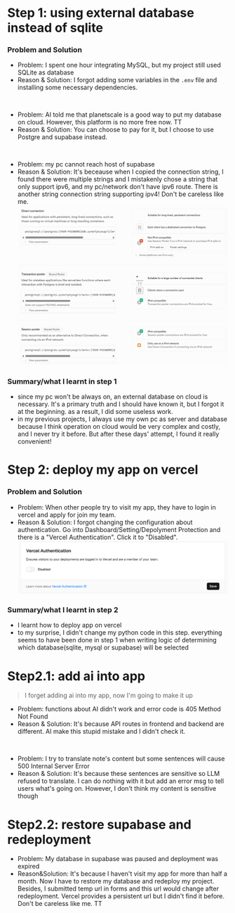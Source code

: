 # Step 1: using external database instead of sqlite

### Problem and Solution

- Problem: I spent one hour integrating MySQL, but my project still used SQLite as database
- Reason & Solution: I forgot adding some variables in the `.env` file and installing some necessary dependencies.<br>
<br>

- Problem: AI told me that planetscale is a good way to put my database on cloud. However, this platform is no more free now. TT
- Reason & Solution: You can choose to pay for it, but I choose to use Postgre and supabase instead. <br>
<br>

- Problem: my pc cannot reach host of supabase
- Reason & Solution: It's beceause when I copied the connection string, I found there were multiple strings and I mistakenly chose a string that only support ipv6, and my pc/network don't have ipv6 route. There is another string connection string supporting ipv4! Don't be careless like me.<br>
![connection string example](./image/connectionString.png)


### Summary/what I learnt in step 1
- since my pc won't be always on, an external database on cloud is necessary. It's a primary truth and I should have known it, but I forgot it at the beginning. as a result, I did some useless work.
- in my previous projects, I always use my own pc as server and database because I think operation on cloud would be very complex and costly, and I never try it before. But after these days' attempt, I found it really convenient!


# Step 2: deploy my app on vercel

### Problem and Solution

- Problem: When other people try to visit my app, they have to login in vercel and apply for join my team.
- Reason & Solution: I forgot changing the configuration about authentication. Go into Dashboard/Setting/Depolyment Protection and there is a "Vercel Authentication". Click it to "Disabled".
![Vercel authentication setting](./image/VercelAuthentication.png)

### Summary/what I learnt in step 2
- I learnt how to deploy app on vercel
- to my surprise, I didn't change my python code in this step. everything seems to have been done in step 1 when writing logic of determining which database(sqlite, mysql or supabase) will be selected

# Step2.1: add ai into app
> I forget adding ai into my app, now I'm going to make it up

- Problem: functions about AI didn't work and error code is 405 Method Not Found
- Reason & Solution: It's because API routes in frontend and backend are different. AI make this stupid mistake and I didn't check it.
<br>

- Problem: I try to translate note's content but some sentences will cause 500 Internal Server Error
- Reason & Solution: It's because these sentences are sensitive so LLM refused to translate. I can do nothing with it but add an error msg to tell users what's going on. However, I don't think my content is sensitive though<br>

# Step2.2: restore supabase and redeployment

- Problem: My database in supabase was paused and deployment was expired
- Reason&Solution: It's because I haven't visit my app for more than half a month. Now I have to restore my database and redeploy my project. Besides, I submitted temp url in forms and this url would change after redeployment. Vercel provides a persistent url but I didn't find it before. Don't be careless like me. TT
